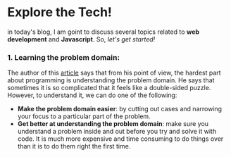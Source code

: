 # Explore the Tech!

in today's blog, I am goint to discuss several topics related to **web development** and **Javascript**. So, _let's get started!_

### 1. Learning the problem domain:
The author of this [article](https://simpleprogrammer.com/understanding-the-problem-domain-is-the-hardest-part-of-programming) says that from his point of view, the hardest part about programming is understanding the problem domain. He says that sometimes it is so complicated that it feels like a double-sided puzzle. However, to understand it, we can do one of the following:
* **Make the problem domain easier**: by cutting out cases and narrowing your focus to a particular part of the problem.
* **Get better at understanding the problem domain**: make sure you understand a problem inside and out before you try and solve it with code.  It is much more expensive and time consuming to do things over than it is to do them right the first time. 

